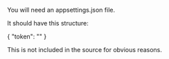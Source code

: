 ﻿You will need an appsettings.json file.

It should have this structure:

{
    "token": "<DISCORD BOT TOKEN>"
}

This is not included in the source for obvious reasons.